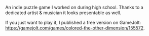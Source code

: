 An indie puzzle game I worked on during high school. Thanks to a dedicated artist & musician it looks presentable as well.

If you just want to play it, I published a free version on GameJolt: https://gamejolt.com/games/colored-the-other-dimension/155572.
